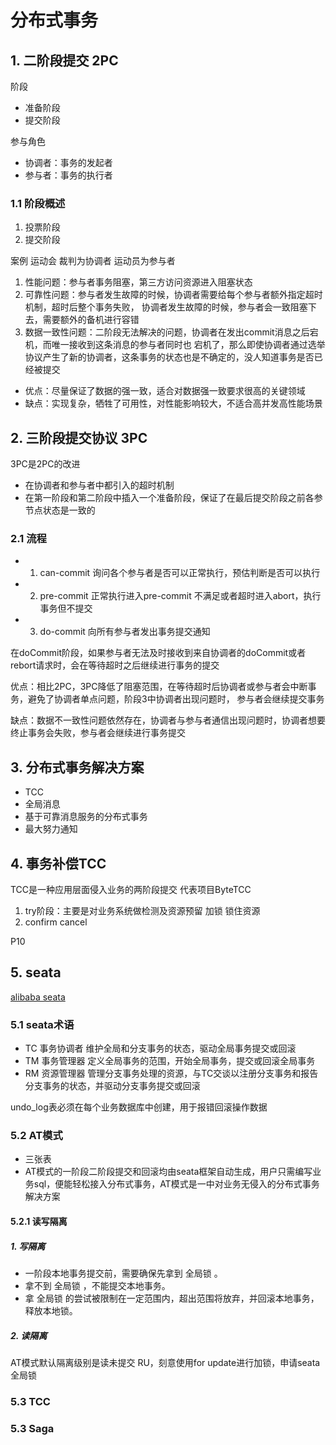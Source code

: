 # 分布式事务

##  1. 二阶段提交 2PC

阶段

* 准备阶段
* 提交阶段

参与角色

* 协调者：事务的发起者
* 参与者：事务的执行者

### 1.1 阶段概述

1. 投票阶段
2. 提交阶段

案例 运动会 裁判为协调者 运动员为参与者

1. 性能问题：参与者事务阻塞，第三方访问资源进入阻塞状态
2. 可靠性问题：参与者发生故障的时候，协调者需要给每个参与者额外指定超时机制，超时后整个事务失败，
   协调者发生故障的时候，参与者会一致阻塞下去，需要额外的备机进行容错
3. 数据一致性问题：二阶段无法解决的问题，协调者在发出commit消息之后宕机，而唯一接收到这条消息的参与者同时也
   宕机了，那么即使协调者通过选举协议产生了新的协调者，这条事务的状态也是不确定的，没人知道事务是否已经被提交
   
* 优点：尽量保证了数据的强一致，适合对数据强一致要求很高的关键领域
* 缺点：实现复杂，牺牲了可用性，对性能影响较大，不适合高并发高性能场景

## 2. 三阶段提交协议 3PC

3PC是2PC的改进
* 在协调者和参与者中都引入的超时机制
* 在第一阶段和第二阶段中插入一个准备阶段，保证了在最后提交阶段之前各参节点状态是一致的

### 2.1 流程

* 1. can-commit 询问各个参与者是否可以正常执行，预估判断是否可以执行
* 2. pre-commit 正常执行进入pre-commit 不满足或者超时进入abort，执行事务但不提交
* 3. do-commit 向所有参与者发出事务提交通知
    
在doCommit阶段，如果参与者无法及时接收到来自协调者的doCommit或者rebort请求时，会在等待超时之后继续进行事务的提交

优点：相比2PC，3PC降低了阻塞范围，在等待超时后协调者或参与者会中断事务，避免了协调者单点问题，阶段3中协调者出现问题时，
参与者会继续提交事务

缺点：数据不一致性问题依然存在，协调者与参与者通信出现问题时，协调者想要终止事务会失败，参与者会继续进行事务提交

## 3. 分布式事务解决方案

* TCC
* 全局消息
* 基于可靠消息服务的分布式事务
* 最大努力通知

## 4. 事务补偿TCC

TCC是一种应用层面侵入业务的两阶段提交 代表项目ByteTCC

1. try阶段：主要是对业务系统做检测及资源预留 加锁 锁住资源
2. confirm cancel 

P10

## 5. seata

[alibaba seata](https://www.it235.com/%E9%AB%98%E7%BA%A7%E6%A1%86%E6%9E%B6/SpringCloudAlibaba/seata.html#seata%E7%AE%80%E4%BB%8B)

### 5.1 seata术语

* TC 事务协调者 维护全局和分支事务的状态，驱动全局事务提交或回滚
* TM 事务管理器 定义全局事务的范围，开始全局事务，提交或回滚全局事务
* RM 资源管理器 管理分支事务处理的资源，与TC交谈以注册分支事务和报告分支事务的状态，并驱动分支事务提交或回滚

undo_log表必须在每个业务数据库中创建，用于报错回滚操作数据

### 5.2 AT模式

* 三张表
* AT模式的一阶段二阶段提交和回滚均由seata框架自动生成，用户只需编写业务sql，便能轻松接入分布式事务，AT模式是一中对业务无侵入的分布式事务解决方案

#### 5.2.1 读写隔离

##### 1. 写隔离

* 一阶段本地事务提交前，需要确保先拿到 全局锁 。
* 拿不到 全局锁 ，不能提交本地事务。
* 拿 全局锁 的尝试被限制在一定范围内，超出范围将放弃，并回滚本地事务，释放本地锁。

##### 2. 读隔离

AT模式默认隔离级别是读未提交 RU，刻意使用for update进行加锁，申请seata全局锁

### 5.3 TCC

### 5.3 Saga
